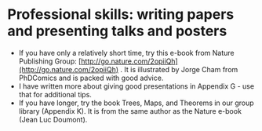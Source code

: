 # Professional skills: writing papers and presenting talks and posters

* If you have only a relatively short time, try this e-book from Nature Publishing Group: [http://go.nature.com/2opiiQh](http://go.nature.com/2opiiQh) . It is illustrated by Jorge Cham from PhDComics and is packed with good advice.
* I have written more about giving good presentations in Appendix G - use that for additional tips.
* If you have longer, try the book Trees, Maps, and Theorems in our group library (Appendix K). It is from the same author as the Nature e-book (Jean Luc Doumont).
